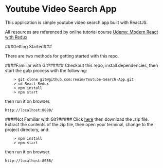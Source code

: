 # Youtube Video Search App
This application is simple youtube video search app built with ReactJS. 

All resources are referenced by online tutorial course [Udemy: Modern React with Redux](https://www.udemy.com/react-redux/)

###Getting Started###

There are two methods for getting started with this repo.

####Familiar with Git?#####
Checkout this repo, install dependencies, then start the gulp process with the following:

```
	> git clone git@github.com:reoim/Youtube-Search-App.git
	> cd React-Redux
	> npm install
	> npm start
```
then run it on browser.

`http://localhost:8080/`

####Not Familiar with Git?#####
Click [here](https://github.com/reoim/Youtube-Search-App/archive/master.zip) then download the .zip file.  Extract the contents of the zip file, then open your terminal, change to the project directory, and:

```
	> npm install
	> npm start
```
then run it on browser.

`http://localhost:8080/`
